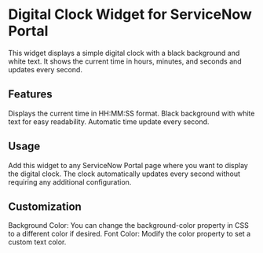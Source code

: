 # Digital Clock Widget for ServiceNow Portal
This widget displays a simple digital clock with a black background and white text. It shows the current time in hours, minutes, and seconds and updates every second.

## Features
Displays the current time in HH:MM:SS format.
Black background with white text for easy readability.
Automatic time update every second.

## Usage
Add this widget to any ServiceNow Portal page where you want to display the digital clock.
The clock automatically updates every second without requiring any additional configuration.

## Customization
Background Color: You can change the background-color property in CSS to a different color if desired.
Font Color: Modify the color property to set a custom text color.